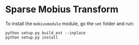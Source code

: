 # Sparse Mobius Transform
To install the ``mobiusmodule`` module, go the ``smt`` folder and run:
````
python setup.py build_ext --inplace
python setup.py install
````
